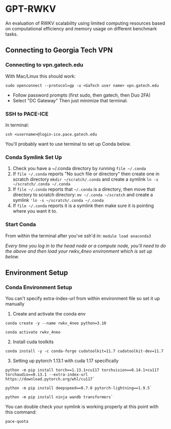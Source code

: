 # GPT-RWKV
An evaluation of RWKV scalability using limited computing resources based on computational efficiency and memory usage on different benchmark tasks.


## Connecting to Georgia Tech VPN
### Connecting to vpn.gatech.edu
With Mac/Linux this should work:

`sudo openconnect --protocol=gp -u <GaTech user name> vpn.gatech.edu`

- Follow password prompts (first sudo, then gatech, then Duo 2FA)
- Select "DC Gateway"
Then just minimize that terminal.

### SSH to PACE-ICE
In terminal:

`ssh <username>@login-ice.pace.gatech.edu`

You'll probably want to use terminal to set up Conda below.

### Conda Symlink Set Up
1. Check you have a ~/.conda directory by running `file ~/.conda`
2. If `file ~/.conda` reports "No such file or directory" then create one in scratch directory `mkdir ~/scratch/.conda` and create a symlink `ln -s ~/scratch/.conda ~/.conda`
3. If `file ~/.conda` reports that `~/.conda` is a directory, then move that directory to scratch directory: `mv ~/.conda ~/scratch` and create a symlink `'ln -s ~/scratch/.conda ~/.conda`
4. If `file ~/.conda` reports it is a symlink then make sure it is pointing where you want it to.

### Start Conda
From within the terminal after you've ssh'd in: `module load anaconda3`

_Every time you log in to the head node or a compute node, you'll need to do the above and then load your rwkv_4neo environment which is set up below._

## Environment Setup
### Conda Environment Setup
You can't specify extra-index-url from within environment file so set it up manually

1. Create and activate the conda env
```
conda create -y --name rwkv_4neo python=3.10

conda activate rwkv_4neo
```

2. Install cuda toolkits
```
conda install -y -c conda-forge cudatoolkit=11.7 cudatoolkit-dev=11.7 
```

3. Setting up pytorch 1.13.1 with cuda 1.17 specifically
```
python -m pip install torch==1.13.1+cu117 torchvision==0.14.1+cu117 torchaudio==0.13.1 --extra-index-url https://download.pytorch.org/whl/cu117`

python -m pip install deepspeed==0.7.0 pytorch-lightning==1.9.5`

python -m pip install ninja wandb transformers`
```

You can double check your symlink is working properly at this point with this command:
```
pace-quota
```
